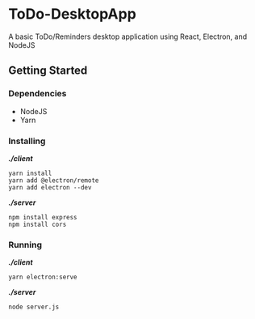 # ToDo-DesktopApp
A basic ToDo/Reminders desktop application using React, Electron, and NodeJS

## Getting Started
### Dependencies
* NodeJS
* Yarn

### Installing
***./client***
```
yarn install
yarn add @electron/remote
yarn add electron --dev
```
***./server***
```
npm install express
npm install cors
```

### Running
***./client***
```
yarn electron:serve
```
***./server***
```
node server.js
```
